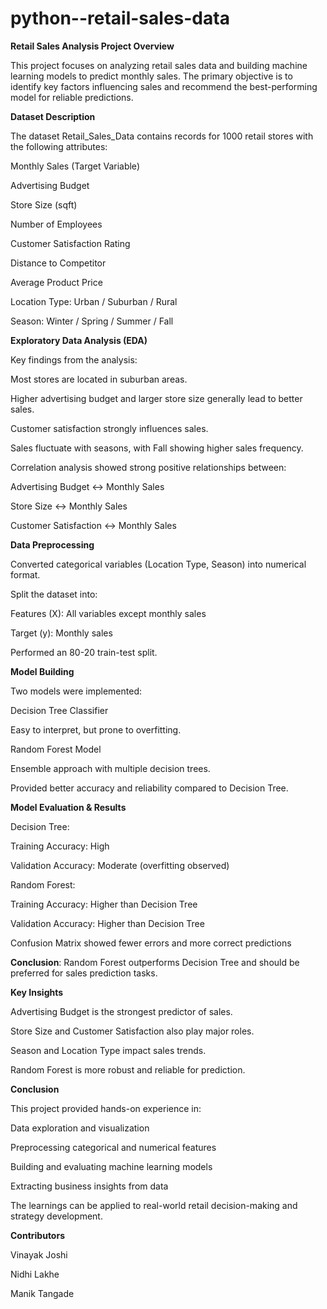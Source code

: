 # python--retail-sales-data
**Retail Sales Analysis
Project Overview**

This project focuses on analyzing retail sales data and building machine learning models to predict monthly sales. The primary objective is to identify key factors influencing sales and recommend the best-performing model for reliable predictions.

**Dataset Description**

The dataset Retail_Sales_Data contains records for 1000 retail stores with the following attributes:

Monthly Sales (Target Variable)

Advertising Budget

Store Size (sqft)

Number of Employees

Customer Satisfaction Rating

Distance to Competitor

Average Product Price

Location Type: Urban / Suburban / Rural

Season: Winter / Spring / Summer / Fall

**Exploratory Data Analysis (EDA)**

Key findings from the analysis:

Most stores are located in suburban areas.

Higher advertising budget and larger store size generally lead to better sales.

Customer satisfaction strongly influences sales.

Sales fluctuate with seasons, with Fall showing higher sales frequency.

Correlation analysis showed strong positive relationships between:

Advertising Budget ↔ Monthly Sales

Store Size ↔ Monthly Sales

Customer Satisfaction ↔ Monthly Sales

**Data Preprocessing**

Converted categorical variables (Location Type, Season) into numerical format.

Split the dataset into:

Features (X): All variables except monthly sales

Target (y): Monthly sales

Performed an 80-20 train-test split.

**Model Building**

Two models were implemented:

Decision Tree Classifier

Easy to interpret, but prone to overfitting.

Random Forest Model

Ensemble approach with multiple decision trees.

Provided better accuracy and reliability compared to Decision Tree.

**Model Evaluation & Results**

Decision Tree:

Training Accuracy: High

Validation Accuracy: Moderate (overfitting observed)

Random Forest:

Training Accuracy: Higher than Decision Tree

Validation Accuracy: Higher than Decision Tree

Confusion Matrix showed fewer errors and more correct predictions

**Conclusion**: Random Forest outperforms Decision Tree and should be preferred for sales prediction tasks.

**Key Insights**

Advertising Budget is the strongest predictor of sales.

Store Size and Customer Satisfaction also play major roles.

Season and Location Type impact sales trends.

Random Forest is more robust and reliable for prediction.

**Conclusion**

This project provided hands-on experience in:

Data exploration and visualization

Preprocessing categorical and numerical features

Building and evaluating machine learning models

Extracting business insights from data

The learnings can be applied to real-world retail decision-making and strategy development.

**Contributors**

Vinayak Joshi 

Nidhi Lakhe 

Manik Tangade 




